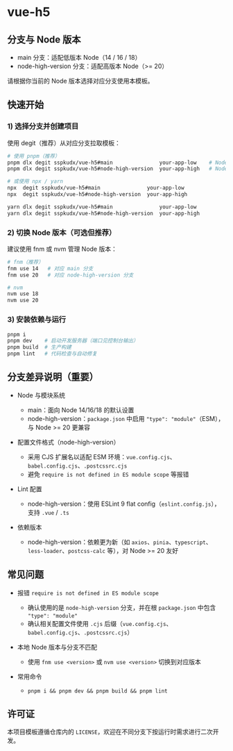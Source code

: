 # vue-h5

## 分支与 Node 版本

- main 分支：适配低版本 Node（14 / 16 / 18）
- node-high-version 分支：适配高版本 Node（>= 20）

请根据你当前的 Node 版本选择对应分支使用本模板。

## 快速开始

### 1) 选择分支并创建项目

使用 degit（推荐）从对应分支拉取模板：

```sh
# 使用 pnpm（推荐）
pnpm dlx degit sspkudx/vue-h5#main               your-app-low    # Node 14/16/18
pnpm dlx degit sspkudx/vue-h5#node-high-version  your-app-high   # Node >= 20

# 或使用 npx / yarn
npx  degit sspkudx/vue-h5#main               your-app-low
npx  degit sspkudx/vue-h5#node-high-version  your-app-high

yarn dlx degit sspkudx/vue-h5#main               your-app-low
yarn dlx degit sspkudx/vue-h5#node-high-version  your-app-high
```

### 2) 切换 Node 版本（可选但推荐）

建议使用 fnm 或 nvm 管理 Node 版本：

```sh
# fnm（推荐）
fnm use 14   # 对应 main 分支
fnm use 20   # 对应 node-high-version 分支

# nvm
nvm use 18
nvm use 20
```

### 3) 安装依赖与运行

```sh
pnpm i
pnpm dev    # 启动开发服务器（端口见控制台输出）
pnpm build  # 生产构建
pnpm lint   # 代码检查与自动修复
```

## 分支差异说明（重要）

- Node 与模块系统
  - main：面向 Node 14/16/18 的默认设置
  - node-high-version：`package.json` 中启用 `"type": "module"`（ESM），与 Node >= 20 更兼容

- 配置文件格式（node-high-version）
  - 采用 CJS 扩展名以适配 ESM 环境：`vue.config.cjs`、`babel.config.cjs`、`.postcssrc.cjs`
  - 避免 `require is not defined in ES module scope` 等报错

- Lint 配置
  - node-high-version：使用 ESLint 9 flat config（`eslint.config.js`），支持 `.vue` / `.ts`

- 依赖版本
  - node-high-version：依赖更为新（如 `axios`、`pinia`、`typescript`、`less-loader`、`postcss-calc` 等），对 Node >= 20 友好

## 常见问题

- 报错 `require is not defined in ES module scope`
  - 确认使用的是 `node-high-version` 分支，并在根 `package.json` 中包含 `"type": "module"`
  - 确认相关配置文件使用 `.cjs` 后缀（`vue.config.cjs`、`babel.config.cjs`、`.postcssrc.cjs`）

- 本地 Node 版本与分支不匹配
  - 使用 `fnm use <version>` 或 `nvm use <version>` 切换到对应版本

- 常用命令
  - `pnpm i && pnpm dev && pnpm build && pnpm lint`

## 许可证

本项目模板遵循仓库内的 `LICENSE`，欢迎在不同分支下按运行时需求进行二次开发。
